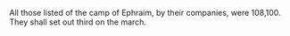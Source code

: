 All those listed of the camp of Ephraim, by their companies, were 108,100. They shall set out third on the march.
